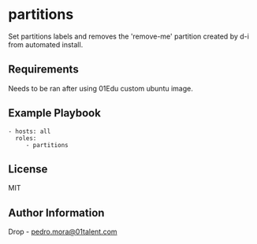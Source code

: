 partitions
=========

Set partitions labels and removes the 'remove-me' partition created by d-i from automated install.

Requirements
------------

Needs to be ran after using 01Edu custom ubuntu image.

Example Playbook
----------------

    - hosts: all 
      roles:
         - partitions

License
-------

MIT

Author Information
------------------

Drop - pedro.mora@01talent.com
